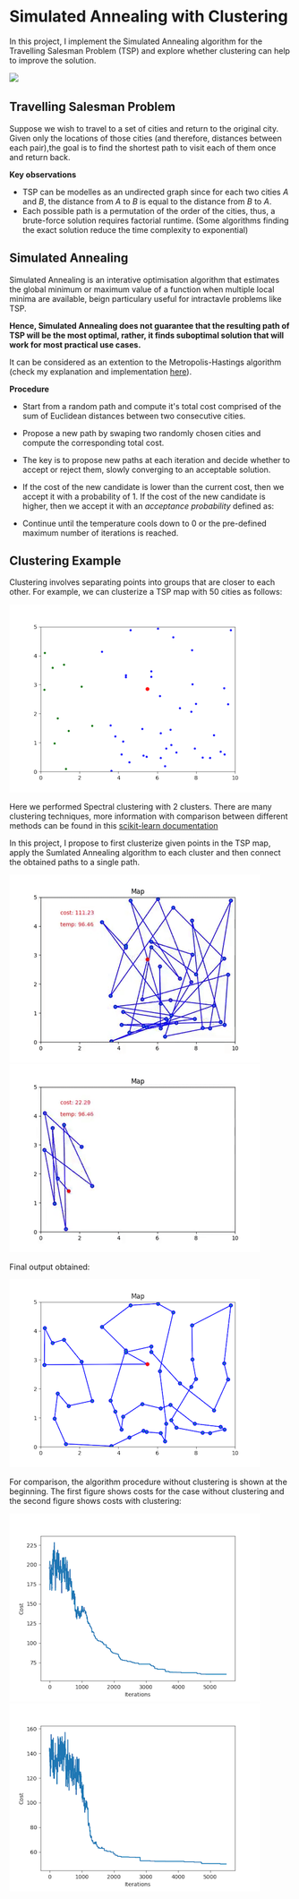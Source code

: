 # Simulated Annealing with Clustering

In this project, I implement the Simulated Annealing algorithm for the Travelling Salesman Problem (TSP) and explore whether clustering can help to improve the solution. 

![](https://github.com/LianaMikael/Simulated-Annealing/blob/master/outputs/whole_map.gif)

## Travelling Salesman Problem

Suppose we wish to travel to a set of cities and return to the original city. Given only the locations of those cities (and therefore, distances between each pair),the goal is to find the shortest path to visit each of them once and return back. 

**Key observations**
- TSP can be modelles as an undirected graph since for each two cities *A* and *B*, the distance from *A* to *B* is equal to the distance from *B* to *A*.
- Each possible path is a permutation of the order of the cities, thus, a brute-force solution requires factorial runtime. (Some algorithms finding the exact solution reduce the time complexity to exponential)

## Simulated Annealing 

Simulated Annealing is an interative optimisation algorithm that estimates the global minimum or maximum value of a function when multiple local minima are available, beign particulary useful for intractavle problems like TSP.

**Hence, Simulated Annealing does not guarantee that the resulting path of TSP will be the most optimal, rather, it finds suboptimal solution that will work for most practical use cases.** 

It can be considered as an extention to the Metropolis-Hastings algorithm (check my explanation and implementation [here](https://github.com/LianaMikael/MCMC-to-Decrypt-Messages)).

**Procedure**
- Start from a random path and compute it's total cost comprised of the sum of Euclidean distances between two consecutive cities. 
- Propose a new path by swaping two randomly chosen cities and compute the corresponding total cost.
- The key is to propose new paths at each iteration and decide whether to accept or reject them, slowly converging to an acceptable solution. 
- If the cost of the new candidate is lower than the current cost, then we accept it with a probability of 1. If the cost of the new candidate is higher, then we accept it with an *acceptance probability* defined as:

- Continue until the temperature cools down to 0 or the pre-defined maximum number of iterations is reached.

## Clustering Example 

Clustering involves separating points into groups that are closer to each other. For example, we can clusterize a TSP map with 50 cities as follows:

![](https://github.com/LianaMikael/Simulated-Annealing/blob/master/outputs/clusters_init.png)

Here we performed Spectral clustering with 2 clusters. There are many clustering techniques, more information with comparison between different methods can be found in this [scikit-learn documentation](https://scikit-learn.org/stable/modules/clustering.html)

In this project, I propose to first clusterize given points in the TSP map, apply the Sumlated Annealing algorithm to each cluster and then connect the obtained paths to a single path. 

![](https://github.com/LianaMikael/Simulated-Annealing/blob/master/outputs/cluster_0.gif) ![](https://github.com/LianaMikael/Simulated-Annealing/blob/master/outputs/cluster_1.gif)

Final output obtained:

![](https://github.com/LianaMikael/Simulated-Annealing/blob/master/outputs/cluster_map.png)

For comparison, the algorithm procedure without clustering is shown at the beginning. The first figure shows costs for the case without clustering and the second figure shows costs with clustering:

![](https://github.com/LianaMikael/Simulated-Annealing/blob/master/outputs/costs.png) ![](https://github.com/LianaMikael/Simulated-Annealing/blob/master/outputs/cluster_costs.png)